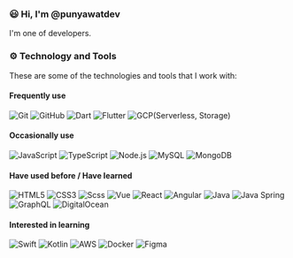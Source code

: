 ### 😃 Hi, I'm @punyawatdev
I'm one of developers. 

### ⚙️ Technology and Tools
These are some of the technologies and tools that I work with:

#### Frequently use
![Git](https://img.shields.io/badge/-Git-000000?style=flat&logo=git&logoColor=F05032)
![GitHub](https://img.shields.io/badge/-GitHub-000000?style=flat&logo=github&logoColor=FFFFFF)
![Dart](https://img.shields.io/badge/-Dart-000000?style=flat&logo=dart&logoColor=02569B)
![Flutter](https://img.shields.io/badge/-Flutter-000000?style=flat&logo=flutter&logoColor=0175C2)
![GCP(Serverless, Storage)](https://img.shields.io/badge/-GCP(Serverless,Storage)-000000?style=flat&logo=google-cloud)
  
#### Occasionally use
![JavaScript](https://img.shields.io/badge/-JavaScript-000000?style=flat&logo=javascript)
![TypeScript](https://img.shields.io/badge/-TypeScript-000000?style=flat&logo=typescript&logoColor=007ACC)
![Node.js](https://img.shields.io/badge/-Node.js-000000?style=flat&logo=node.js&logoColor=339933)
![MySQL](https://img.shields.io/badge/-MySQL-000000?style=flat&logo=mysql)
![MongoDB](https://img.shields.io/badge/-MongoDB-black?style=flat&logo=mongodb)
  
#### Have used before / Have learned
![HTML5](https://img.shields.io/badge/-HTML5-000000?style=flat&logo=HTML5)
![CSS3](https://img.shields.io/badge/-CSS3-000000?style=flat&logo=CSS3&logoColor=007ACC)
![Scss](https://img.shields.io/badge/-Scss-000000?style=flat&logo=Sass)
![Vue](https://img.shields.io/badge/-Vue-000000?style=flat&logo=Vue.js)
![React](https://img.shields.io/badge/-React-000000?style=flat&logo=React)
![Angular](https://img.shields.io/badge/-Angular-000000?style=flat&logo=Angular&logoColor=F05032)
![Java](https://img.shields.io/badge/-Java-000000?style=flat&logo=Java&logoColor=007396)
![Java Spring](https://img.shields.io/badge/-Spring-000000?style=flat&logo=spring&logoColor=6DB33F)
![GraphQL](https://img.shields.io/badge/-GraphQL-000000?style=flat&logo=graphql)
![DigitalOcean](https://img.shields.io/badge/-DigitalOcean-000000?style=flat&logo=digitalocean)
  
#### Interested in learning
![Swift](https://img.shields.io/badge/-Swift-000000?style=flat&logo=swift&logoColor=F24E1E)
![Kotlin](https://img.shields.io/badge/-Kotlin-000000?style=flat&logo=kotlin&logoColor=7F52FF)
![AWS](https://img.shields.io/badge/-AWS(Lambda,S3,APIGateway)-000000?style=flat&logo=amazon-aws&logoColor=F8971C)
![Docker](https://img.shields.io/badge/-Docker-000000?style=flat&logo=docker&logoColor=2496ED)
![Figma](https://img.shields.io/badge/-Figma-000000?style=flat&logo=figma&logoColor=F24E1E)

